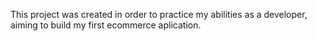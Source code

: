 This project was created in order to practice my abilities as a developer, aiming to build my first ecommerce aplication.